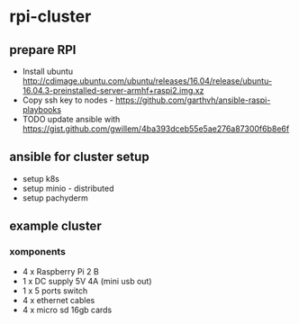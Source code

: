 # rpi-cluster
## prepare RPI
- Install ubuntu http://cdimage.ubuntu.com/ubuntu/releases/16.04/release/ubuntu-16.04.3-preinstalled-server-armhf+raspi2.img.xz
- Copy ssh key to nodes - https://github.com/garthvh/ansible-raspi-playbooks
- TODO update ansible with https://gist.github.com/gwillem/4ba393dceb55e5ae276a87300f6b8e6f

## ansible for cluster setup
- setup k8s
- setup minio - distributed
- setup pachyderm

## example cluster
### xomponents
- 4 x Raspberry Pi 2 B
- 1 x DC supply 5V 4A (mini usb out)
- 1 x 5 ports switch
- 4 x ethernet cables
- 4 x micro sd 16gb cards
